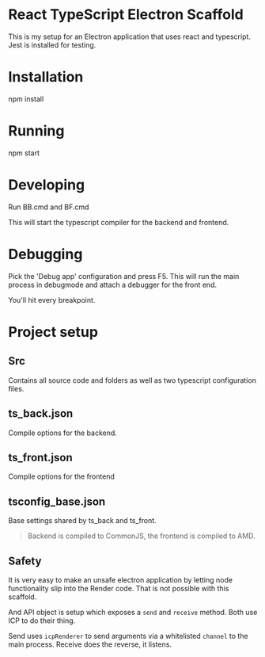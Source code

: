 # React TypeScript Electron Scaffold
This is my setup for an Electron application that uses react and typescript. Jest is installed for testing.

# Installation
npm install

# Running
npm start

# Developing
Run BB.cmd and BF.cmd

This will start the typescript compiler for the backend and frontend.

# Debugging
Pick the 'Debug app' configuration and press F5. This will run the main process in debugmode and attach a debugger for the front end.

You'll hit every breakpoint.

# Project setup

## Src
Contains all source code and folders as well as two typescript configuration files.

## ts_back.json
Compile options for the backend. 

## ts_front.json
Compile options for the frontend

## tsconfig_base.json
Base settings shared by ts_back and ts_front.

> Backend is compiled to CommonJS, the frontend is compiled to AMD.


## Safety
It is very easy to make an unsafe electron application by letting node functionality slip into the Render code. That is not possible with this scaffold.

And API object is setup which exposes a `send` and `receive` method. Both use ICP to do their thing.

Send uses `icpRenderer` to send arguments via a whitelisted `channel` to the main process. Receive does the reverse, it listens.